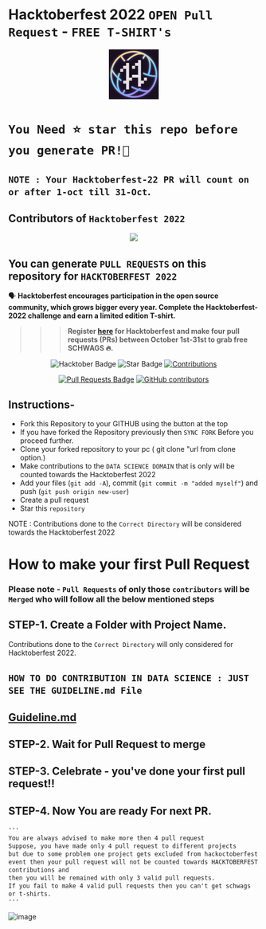 # Hacktoberfest 2022 `OPEN Pull Request` - `FREE T-SHIRT's`

<p align="center">
  <img width="100" height="100" src="https://github.com/py3-coder/Hacktober_Repo_22/blob/main/Meta_Data/Repo_Data/hacktober.jpg">
</p>

# `You Need ⭐ star this repo before you generate PR!📌`
## `NOTE : Your Hacktoberfest-22 PR will count on or after 1-oct till 31-Oct`.


## Contributors of `Hacktoberfest 2022`

<div align="center">

<a href = "https://github.com/py3-coder/Model-EDA-Analysis-CART/graphs/contributors">
  <img src = "https://contrib.rocks/image?repo=py3-coder/Model-EDA-Analysis-CART"/>
</a>

</div>

## You can generate `PULL REQUESTS` on this repository for `HACKTOBERFEST 2022`

🗣 **Hacktoberfest encourages participation in the open source community, which grows bigger every year. Complete the Hacktoberfest-2022 challenge and earn a limited edition T-shirt.**

>>> **Register [here](https://hacktoberfest.digitalocean.com) for Hacktoberfest and make four pull requests (PRs) between October 1st-31st to grab free SCHWAGS 🔥.**

<div align="center">

<img src="https://img.shields.io/badge/hacktoberfest-2022-blueviolet" alt="Hacktober Badge"/>
 <img src="https://img.shields.io/static/v1?label=%F0%9F%8C%9F&message=If%20Useful&style=style=flat&color=BC4E99" alt="Star Badge"/>
 <a href="https://github.com/py3-coder" ><img src="https://img.shields.io/badge/Contributions-welcome-violet.svg?style=flat&logo=git" alt="Contributions" /></a>

<a href="https://github.com/py3-coder/Model-EDA-Analysis-CART/pulls"><img src="https://img.shields.io/github/issues-pr/py3-coder/Model-EDA-Analysis-CART" alt="Pull Requests Badge"/></a>
<a href="https://github.com/py3-coder/Model-EDA-Analysis-CART/graphs/contributors"><img alt="GitHub contributors" src="https://img.shields.io/github/contributors/py3-coder/Model-EDA-Analysis-CART?color=2b9348"></a>
<a href="https://github.com/py3-coder/Model-EDA-Analysis-CART/blob/master/LICENSE"></a>

</div>

## Instructions-

- Fork this Repository to your GITHUB using the button at the top 
- If you have forked the Repository previously then `SYNC FORK` Before you proceed further.
- Clone your forked repository to your pc ( git clone "url from clone option.)
- Make contributions to the `DATA SCIENCE DOMAIN` that is only will be counted towards the Hacktoberfest 2022
- Add your files (`git add -A`), commit (`git commit -m "added myself"`) and push (`git push origin new-user`)
- Create a pull request
- Star this `repository`

NOTE : Contributions done to the `Correct Directory`  will be considered towards the Hacktoberfest 2022

# How to make your first Pull Request
### Please note - `Pull Requests` of only those `contributors` will be `Merged` who will follow all the below mentioned steps

## STEP-1. Create a Folder with Project Name.
Contributions done to the `Correct Directory`  will only considered for Hacktoberfest 2022.

## `HOW TO DO CONTRIBUTION IN DATA SCIENCE : JUST SEE THE GUIDELINE.md File`
## [Guideline.md](https://github.com/py3-coder/Model-EDA-Analysis-CART/blob/main/Guideline.md)



## STEP-2. Wait for Pull Request to merge

## STEP-3. Celebrate - you've done your first pull request!!

## STEP-4. Now You are ready For next PR.

```
'''
You are always advised to make more then 4 pull request
Suppose, you have made only 4 pull request to different projects
but due to some problem one project gets excluded from hackoctoberfest event then your pull request will not be counted towards HACKTOBERFEST contributions and 
then you will be remained with only 3 valid pull requests.
If you fail to make 4 valid pull requests then you can't get schwags or t-shirts.
'''
```

![image](https://user-images.githubusercontent.com/54509629/192245072-cf710b48-ee99-47b2-8446-e45d21f25c60.png)
